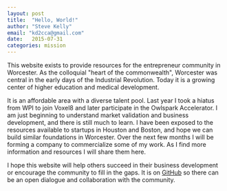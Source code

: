 ```yaml
---
layout: post
title:  "Hello, World!"
author: "Steve Kelly"
email: "kd2cca@gmail.com"
date:   2015-07-31
categories: mission
---
```


This website exists to provide resources for the entrepreneur community in
Worcester. As the colloquial "heart of the commonwealth", Worcester was central
in the early days of the Industrial Revolution. Today it is a growing center
of higher education and medical development.

It is an affordable area with a diverse talent pool. Last year I took a hiatus
from WPI to join Voxel8 and later participate in the Owlspark Accelerator.
I am just beginning to understand market validation and business development,
and there is still much to learn. I have been exposed to the resources available
to startups in Houston and Boston, and hope we can build similar foundations
in Worcester. Over the next few months I will be forming a company to
commercialize some of my work. As I find more information and resources I will
share them here.

I hope this website will help others succeed in their business development
or encourage the community to fill in the gaps. It is on
[GitHub](https://github.com/sjkelly/startupthewoo) so there can be an open
dialogue and collaboration with the community.
